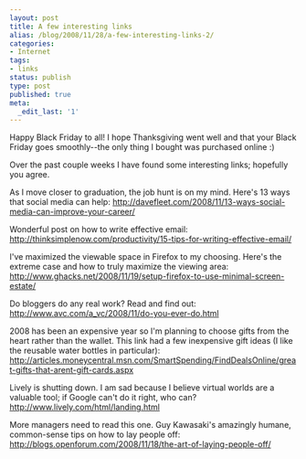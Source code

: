```yaml
---
layout: post
title: A few interesting links
alias: /blog/2008/11/28/a-few-interesting-links-2/
categories:
- Internet
tags:
- links
status: publish
type: post
published: true
meta:
  _edit_last: '1'
---
```

Happy Black Friday to all! I hope Thanksgiving went well and that your Black Friday goes smoothly--the only thing I bought was purchased online :)

Over the past couple weeks I have found some interesting links; hopefully you agree.

As I move closer to graduation, the job hunt is on my mind. Here's 13 ways that social media can help: <a title="http://davefleet.com/2008/11/13-ways-social-media-can-improve-your-career/" href="http://davefleet.com/2008/11/13-ways-social-media-can-improve-your-career/" target="_blank">http://davefleet.com/2008/11/13-ways-social-media-can-improve-your-career/</a>

Wonderful post on how to write effective email: <a title="http://thinksimplenow.com/productivity/15-tips-for-writing-effective-email/" href="http://thinksimplenow.com/productivity/15-tips-for-writing-effective-email/" target="_blank">http://thinksimplenow.com/productivity/15-tips-for-writing-effective-email/</a>

I've maximized the viewable space in Firefox to my choosing. Here's the extreme case and how to truly maximize the viewing area: <a title="http://www.ghacks.net/2008/11/19/setup-firefox-to-use-minimal-screen-estate/" href="http://www.ghacks.net/2008/11/19/setup-firefox-to-use-minimal-screen-estate/" target="_blank">http://www.ghacks.net/2008/11/19/setup-firefox-to-use-minimal-screen-estate/</a>

Do bloggers do any real work? Read and find out: <a title="http://www.avc.com/a_vc/2008/11/do-you-ever-do.html" href="http://www.avc.com/a_vc/2008/11/do-you-ever-do.html" target="_blank">http://www.avc.com/a_vc/2008/11/do-you-ever-do.html</a>

2008 has been an expensive year so I'm planning to choose gifts from the heart rather than the wallet. This link had a few inexpensive gift ideas (I like the reusable water bottles in particular): <a title="http://articles.moneycentral.msn.com/SmartSpending/FindDealsOnline/great-gifts-that-arent-gift-cards.aspx" href="http://articles.moneycentral.msn.com/SmartSpending/FindDealsOnline/great-gifts-that-arent-gift-cards.aspx" target="_blank">http://articles.moneycentral.msn.com/SmartSpending/FindDealsOnline/great-gifts-that-arent-gift-cards.aspx</a>

Lively is shutting down. I am sad because I believe virtual worlds are a valuable tool; if Google can't do it right, who can? <a title="http://www.lively.com/html/landing.html" href="http://www.lively.com/html/landing.html" target="_blank">http://www.lively.com/html/landing.html</a>

More managers need to read this one. Guy Kawasaki's amazingly humane, common-sense tips on how to lay people off: <a title="http://blogs.openforum.com/2008/11/18/the-art-of-laying-people-off/" href="http://blogs.openforum.com/2008/11/18/the-art-of-laying-people-off/" target="_blank">http://blogs.openforum.com/2008/11/18/the-art-of-laying-people-off/</a>
